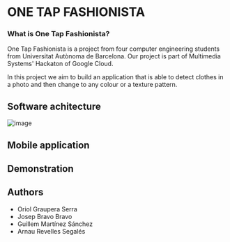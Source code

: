 # ONE TAP FASHIONISTA
### What is One Tap Fashionista? 
One Tap Fashionista is a project from four computer engineering students from Universitat Autònoma de Barcelona. Our project is part of Multimedia Systems' Hackaton of Google Cloud.

In this project we aim to build an application that is able to detect clothes in a photo and then change to any colour or a texture pattern.  

## Software achitecture

![image](https://user-images.githubusercontent.com/82968617/119484455-553f9700-bd56-11eb-9858-e7ead125156a.png)

## Mobile application

## Demonstration

## Authors
- Oriol Graupera Serra
- Josep Bravo Bravo
- Guillem Martínez Sánchez
- Arnau Revelles Segalés
